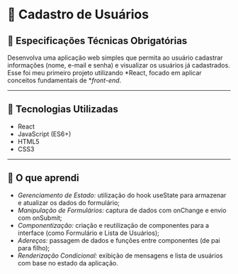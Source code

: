 # 👤 Cadastro de Usuários

## 📌 Especificações Técnicas Obrigatórias
Desenvolva uma aplicação web simples que permita ao usuário cadastrar informações (nome, e-mail e senha) e visualizar os usuários já cadastrados.  
Esse foi meu primeiro projeto utilizando *React, focado em aplicar conceitos fundamentais de **front-end*.

---

## 🚀 Tecnologias Utilizadas
- React  
- JavaScript (ES6+)  
- HTML5  
- CSS3  

---

## 📘 O que aprendi
- *Gerenciamento de Estado:* utilização do hook useState para armazenar e atualizar os dados do formulário;  
- *Manipulação de Formulários:* captura de dados com onChange e envio com onSubmit;  
- *Componentização:* criação e reutilização de componentes para a interface (como Formulário e Lista de Usuários);  
- *Adereços:* passagem de dados e funções entre componentes (de pai para filho);  
- *Renderização Condicional:* exibição de mensagens e lista de usuários com base no estado da aplicação.
